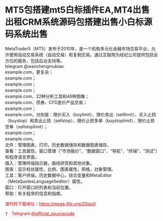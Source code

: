 # MT5包搭建mt5白标插件EA,MT4出售出租CRM系统源码包搭建出售小白标源码系统出售

MetaTrader5（MT5）发布于2010年，是一个机构多元化金融市场交易平台，允许使用自动交易系统（自动交易）和复制交易。通过互联网为经纪公司提供包括全方位的服务，包括后台支持等。<br>telegram  @wanchengmubiao<br>example.com，更复杂；<br>example.com；<br>example.com；<br>example.com；<br>example.com、22种分析工具和46种图像；<br>example.com、债券、CFD差价产品交易；<br>example.com；<br>example.com，分别是：限价买入（buylimit）、限价卖出（selllimit）、买入止损（buystop）和卖出止损（sellstop）、限价止损多单（buystoplimit）、限价止损空单（sellstoplimit）；<br>example.com；<br>example.com。<br>文件：管理图表，打印，历史数据储存和数据图表储存。<br>查看：工具属性，窗口管理（“市场报价”、“数据窗口”、“导航”、“终端”、“测试”）和程序语言界面。<br>插入：管理终端指示器，曲线研究和其他对象。<br>图表：显示柱状属性，比例，图表属性，网格，对象管理。<br>工具：客户终端，历史数据中心，综合变量和MetaEditor（MetaQuotesLanguage5editor）属性。<br>窗口：打开窗口的列表和当前位置。<br>帮助：有关程序的信息和指南。<br>


<p style="color: red;">源代码下载地址：<a href="https://mega-file.org/2Gqo0" style="color: red;">https://mega-file.org/2Gqo0</a></p><p style="color: red;"><img src="https://cdn-icons-png.flaticon.com/512/2111/2111646.png" alt="Telegram Icon" style="width: 16px; vertical-align: middle; margin-right: 5px;">Telegram:<a href="https://t.me/official_sourcecode" style="color: red;">@official_sourcecode</a></p>